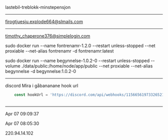 lastebil-treblokk-minstepensjon


---
firogtjuesju.explode664@slmails.com


---


timothy_chaperone376@simplelogin.com



sudo docker run --name fontrenamr-1.2.0 --restart unless-stopped --net proxiable --net-alias fontrenamr -d fontrenamr:latest

sudo docker run --name begynnelse-1.0.2-0 --restart unless-stopped --volume ./data/public:/home/node/app/public --net proxiable --net-alias begynnelse -d begynnelse:1.0.2-0



---

discord Mira i gåbananane hook url
```js
	const hookUrl = 'https://discord.com/api/webhooks/1156656197332652144/lucZ9wdAKs-rwTZ3EVHvjl9lxyxlvPurAH5evGv1lDK1vJm9qWGZqi1HVDPsTmuYHXqv'
	
```


---

Apr 07 09:09:37

Apr 07 08:05:30

220.94.14.102